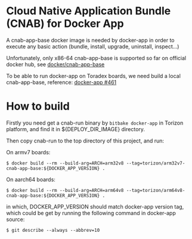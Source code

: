 # Cloud Native Application Bundle (CNAB) for Docker App

A cnab-app-base docker image is needed by docker-app in order to execute any basic action (bundle, install, upgrade, uninstall, inspect...)

Unfortunately, only x86-64 cnab-app-base is supported so far on official docker hub, see [docker/cnab-app-base](https://hub.docker.com/r/docker/cnab-app-base)

To be able to run docker-app on Toradex boards, we need build a local cnab-app-base, reference: [docker-app #461](https://github.com/docker/app/issues/461)


# How to build

Firstly you need get a cnab-run binary by `bitbake docker-app` in Torizon platform, and find it in ${DEPLOY_DIR_IMAGE} directory.

Then copy cnab-run to the top directory of this project, and run:

On armv7 boards:

```
$ docker build --rm --build-arg=ARCH=arm32v8 --tag=torizon/arm32v7-cnab-app-base:${DOCKER_APP_VERSION} .
```

On aarch64 boards:

```
$ docker build --rm --build-arg=ARCH=arm64v8 --tag=torizon/arm64v8-cnab-app-base:${DOCKER_APP_VERSION} .
```

in which, DOCKER_APP_VERSION should match docker-app version tag, which could be get by running the following command in docker-app source:
```
$ git describe --always --abbrev=10
```
